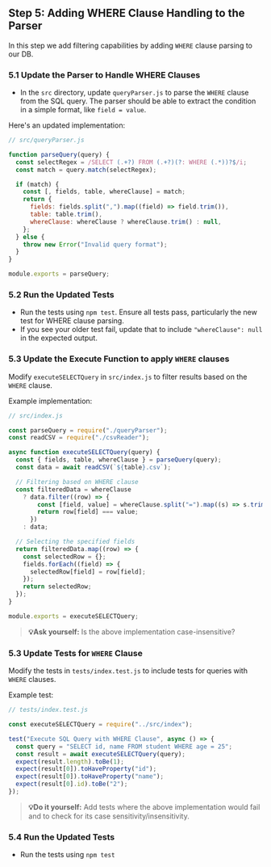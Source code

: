 ## Step 5: Adding WHERE Clause Handling to the Parser

In this step we add filtering capabilities by adding `WHERE` clause parsing to our DB.

### 5.1 Update the Parser to Handle WHERE Clauses

- In the `src` directory, update `queryParser.js` to parse the `WHERE` clause from the SQL query.
  The parser should be able to extract the condition in a simple format, like `field = value`.

Here's an updated implementation:

```javascript
// src/queryParser.js

function parseQuery(query) {
  const selectRegex = /SELECT (.+?) FROM (.+?)(?: WHERE (.*))?$/i;
  const match = query.match(selectRegex);

  if (match) {
    const [, fields, table, whereClause] = match;
    return {
      fields: fields.split(",").map((field) => field.trim()),
      table: table.trim(),
      whereClause: whereClause ? whereClause.trim() : null,
    };
  } else {
    throw new Error("Invalid query format");
  }
}

module.exports = parseQuery;
```

### 5.2 Run the Updated Tests

- Run the tests using `npm test`. Ensure all tests pass, particularly the new test for WHERE clause parsing.
- If you see your older test fail, update that to include `"whereClause": null` in the expected output.

### 5.3 Update the Execute Function to apply `WHERE` clauses

Modify `executeSELECTQuery` in `src/index.js` to filter results based on the `WHERE` clause.

Example implementation:

```javascript
// src/index.js

const parseQuery = require("./queryParser");
const readCSV = require("./csvReader");

async function executeSELECTQuery(query) {
  const { fields, table, whereClause } = parseQuery(query);
  const data = await readCSV(`${table}.csv`);

  // Filtering based on WHERE clause
  const filteredData = whereClause
    ? data.filter((row) => {
        const [field, value] = whereClause.split("=").map((s) => s.trim());
        return row[field] === value;
      })
    : data;

  // Selecting the specified fields
  return filteredData.map((row) => {
    const selectedRow = {};
    fields.forEach((field) => {
      selectedRow[field] = row[field];
    });
    return selectedRow;
  });
}

module.exports = executeSELECTQuery;
```

> **💡Ask yourself:** Is the above implementation case-insensitive?

### 5.3 Update Tests for `WHERE` Clause

Modify the tests in `tests/index.test.js` to include tests for queries with `WHERE` clauses.

Example test:

```javascript
// tests/index.test.js

const executeSELECTQuery = require("../src/index");

test("Execute SQL Query with WHERE Clause", async () => {
  const query = "SELECT id, name FROM student WHERE age = 25";
  const result = await executeSELECTQuery(query);
  expect(result.length).toBe(1);
  expect(result[0]).toHaveProperty("id");
  expect(result[0]).toHaveProperty("name");
  expect(result[0].id).toBe("2");
});
```

> **💡Do it yourself:** Add tests where the above
> implementation would fail and to check for its case sensitivity/insensitivity.

### 5.4 Run the Updated Tests

- Run the tests using `npm test`
